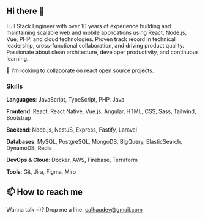 ## Hi there 👋

Full Stack Engineer with over 10 years of experience building and maintaining scalable web and mobile applications using React, Node.js, Vue, PHP, and cloud technologies. Proven track record in technical leadership, cross-functional collaboration, and driving product quality. Passionate about clean architecture, developer productivity, and continuous learning.

👯 I’m looking to collaborate on react open source projects.

### Skills

**Languages**: JavaScript, TypeScript, PHP, Java

**Frontend**: React, React Native, Vue.js, Angular, HTML, CSS, Sass, Tailwind, Bootstrap

**Backend**: Node.js, NestJS, Express, Fastify, Laravel

**Databases**: MySQL, PostgreSQL, MongoDB, BigQuery, ElasticSearch, DynamoDB, Redis

**DevOps & Cloud**: Docker, AWS, Firebase, Terraform

**Tools**: Git, Jira, Figma, Miro

<!--
## ⚡ Fun fact
I'm trying to learn shuffling dance lol, see more about the style [here](https://edm.com/features/learn-shuffle-asap#:~:text=Shuffling%20originated%20in%20Melbourne%2C%20Australia,fans%20all%20over%20the%20world.).
-->

## 📫 How to reach me
Wanna talk =)? Drop me a line: calhaudev@gmail.com

<!--
**rafaelcalhau/rafaelcalhau** is a ✨ _special_ ✨ repository because its `README.md` (this file) appears on your GitHub profile.

Here are some ideas to get you started:

- 🔭 I’m currently working on ...
- 🌱 I’m currently learning ...
- 👯 I’m looking to collaborate on ...
- 🤔 I’m looking for help with ...
- 💬 Ask me about ...
- 📫 How to reach me: ...
- 😄 Pronouns: ...
- ⚡ Fun fact: ...
-->
